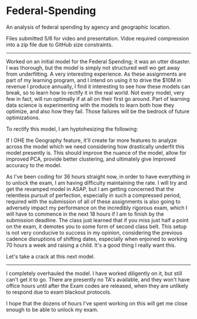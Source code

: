 # Federal-Spending
An analysis of federal spending by agency and geographic location.

Files submitted 5/6 for video and presentation.  Vidoe required compression into a zip file due to GitHub size constraints.

***

Worked on an initial model for the Federal Spending; it was an utter disaster.  I was thorough, but the model is simply not structured well wo get away from underfitting.  A very interesting experience.  As these assignments are part of my learning program, and I intend on using it to drive the $10M in revenue I produce annually, I find it interesting to see how these models can break, so to learn how to rectify it in the real world.  Not every model, very few in fact, will run optimally if at all on their first go around.  Part of learning data science is experimenting with the models to learn both how they optimize, and also how they fail.  Those failures will be the bedrock of future optimizations.

To rectify this model, I am hyptohesizing the following:

If I OHE the Geography feature, it'll create far more features to analyze across the model which we need considering how drastically underfit this model presently is.  This should improve the nuance of the model, allow for improved PCA, provide better clustering, and ultimately give improved accuracy to the model.

As I've been coding for 36 hours straight now, in order to have everything in to unlock the exam, I am having difficulty maintaining the rate.  I will try and get the revamped model in ASAP, but I am getting concerned that the relentless pursuit of perfection, especially in such a compressed period,  required with the submission of all of these assignments  is also going to adversely impact my performance on the incredibly rigorous exam, which I will have to commence in the next 18 hours if I am to finish by the submission deadline.  The class just learned that if you miss just half a point on the exam, it demotes you to some form of second class belt.  This setup is not very conducive to success in my opinion, considering the previous cadence disruptions of shifting dates, especially when enjoined to working 70 hours a week and raising a child.  It's a good thing I really want this.

Let's take a crack at this next model.

***

I completely overhauled the model.  I have worked diligently on it, but still can't get it to go.  There are presently no TA's available, and they won't have office hours until after the Exam codes are released, when they are unlikely to respond due to exam blackout protocols.

I hope that the dozens of hours I've spent working on this will get me close enough to be able to unlock my exam.
